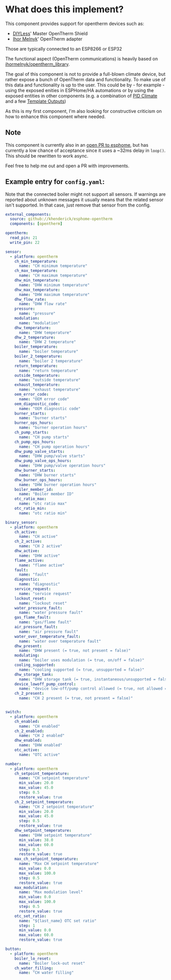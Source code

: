 # What does this implement?

This component provides support for opentherm devices such as:
* [DIYLess](https://diyless.com/)' Master OpenTherm Shield
* [Ihor Melnyk](http://ihormelnyk.com/opentherm_adapter)' OpenTherm adapter

Those are typically connected to an ESP8266 or ESP32

The functional aspect (OpenTherm communications) is heavily based on [ihormelnyk/opentherm_library](https://github.com/ihormelnyk/opentherm_library).

The goal of this component is not to provide a full-blown climate device, but rather expose a
bunch of OpenTherm data and functionality. To make use of this data and functionality is up to the user. 
This could be by - for example - using the exposed enities in ESPHome/HA automations or by using the 
exposed entities in other components (e.g. a combination of [PID Climate](https://esphome.io/components/climate/pid.html)
and a few [Template Outputs](https://esphome.io/components/output/template.html))

As this is my first component, I'm also looking for constructive criticism on how to enhance this
component where needed.

## Note

This component is currently also in an [open PR to esphome](https://github.com/esphome/esphome/pull/3921),
but has currently a low chance of acceptance since it uses a ~32ms delay in `loop()`. This should be
rewritten to work async.

Feel free to help me out and open a PR with improvements.

## Example entry for `config.yaml`:

Note that the connected boiler might not support all sensors. If warnings are reported about unknown messages
it usually means that the related sensor isn't supported. In that case, just remove that sensor from the config.

```yaml
external_components:
  source: github://khenderick/esphome-opentherm
  components: [opentherm]

opentherm:
  read_pin: 21
  write_pin: 22

sensor:
  - platform: opentherm
    ch_min_temperature:
      name: "CH minimum temperature"
    ch_max_temperature:
      name: "CH maximum temperature"
    dhw_min_temperature:
      name: "DHW minimum temperature"
    dhw_max_temperature:
      name: "DHW maximum temperature"
    dhw_flow_rate:
      name: "DHW flow rate"
    pressure:
      name: "pressure"
    modulation:
      name: "modulation"
    dhw_temperature:
      name: "DHW temperature"
    dhw_2_temperature:
      name: "DHW 2 temperature"
    boiler_temperature:
      name: "boiler temperature"
    boiler_2_temperature:
      name: "boiler 2 temperature"
    return_temperature:
      name: "return temperature"
    outside_temperature:
      name: "outside temperature"
    exhaust_temperature:
      name: "exhaust temperature"
    oem_error_code:
      name: "OEM error code"
    oem_diagnostic_code:
      name: "OEM diagnostic code"
    burner_starts:
      name: "burner starts"
    burner_ops_hours:
      name: "burner operation hours"
    ch_pump_starts:
      name: "CH pump starts"
    ch_pump_ops_hours:
      name: "CH pump operation hours"
    dhw_pump_valve_starts:
      name: "DHW pump/valve starts"
    dhw_pump_valve_ops_hours:
      name: "DHW pump/valve operation hours"
    dhw_burner_starts:
      name: "DHW burner starts"
    dhw_burner_ops_hours:
      name: "DHW burner operation hours"
    boiler_member_id:
      name: "Boiler member ID"
    otc_ratio_max:
      name: "otc ratio max"
    otc_ratio_min:
      name: "otc ratio min"

binary_sensor:
  - platform: opentherm
    ch_active:
      name: "CH active"
    ch_2_active:
      name: "CH 2 active"
    dhw_active:
      name: "DHW active"
    flame_active:
      name: "flame active"
    fault:
      name: "fault"
    diagnostic:
      name: "diagnostic"
    service_request:
      name: "service request"
    lockout_reset:
      name: "lockout reset"
    water_pressure_fault:
      name: "water pressure fault"
    gas_flame_fault:
      name: "gas/flame fault"
    air_pressure_fault:
      name: "air pressure fault"
    water_over_temperature_fault:
      name: "water over temperature fault"
    dhw_present:
      name: "DHW present (= true, not present = false)"
    modulating:
      name: "boiler uses modulation (= true, on/off = false)"
    cooling_supported:
      name: "cooling supported (= true, unsupported = false)"
    dhw_storage_tank:
      name: "DHW storage tank (= true, instantaneous/unsupported = false)"
    device_lowoff_pump_control:
      name: "device low-off/pump control allowed (= true, not allowed = false)"
    ch_2_present:
      name: "CH 2 present (= true, not present = false)"


switch:
  - platform: opentherm
    ch_enabled:
      name: "CH enabled"
    ch_2_enabled:
      name: "CH 2 enabled"
    dhw_enabled:
      name: "DHW enabled"
    otc_active:
      name: "OTC active"

number:
  - platform: opentherm
    ch_setpoint_temperature:
      name: "CH setpoint temperature"
      min_value: 20.0
      max_value: 45.0
      step: 0.5
      restore_value: true
    ch_2_setpoint_temperature:
      name: "CH 2 setpoint temperature"
      min_value: 20.0
      max_value: 45.0
      step: 0.5
      restore_value: true
    dhw_setpoint_temperature:
      name: "DHW setpoint temperature"
      min_value: 38.0
      max_value: 60.0
      step: 0.5
      restore_value: true
    max_ch_setpoint_temperature:
      name: "Max CH setpoint temperature"
      min_value: 0.0
      max_value: 100.0
      step: 0.5
      restore_value: true
    max_modulation:
      name: "Max modulation level"
      min_value: 0.0
      max_value: 100.0
      step: 0.5
      restore_value: true
    otc_set_ratio:
      name: "${last_name} OTC set ratio"
      step: 1
      min_value: 0.0
      max_value: 60.0
      restore_value: true

button:
  - platform: opentherm
    boiler_lo_reset:
      name: "Boiler lock-out reset"
    ch_water_filling:
      name: "CH water filling"
```
